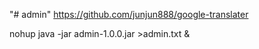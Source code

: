 "# admin" 
https://github.com/junjun888/google-translater


nohup java -jar admin-1.0.0.jar >admin.txt &